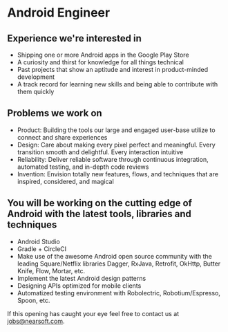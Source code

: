 <!--alex disable knife-->

# Android Engineer

## Experience we're interested in

* Shipping one or more Android apps in the Google Play Store
* A curiosity and thirst for knowledge for all things technical
* Past projects that show an aptitude and interest in product-minded development
* A track record for learning new skills and being able to contribute with them quickly

## Problems we work on

* Product: Building the tools our large and engaged user-base utilize to connect and share
experiences
* Design: Care about making every pixel perfect and meaningful. Every transition smooth and
delightful. Every interaction intuitive
* Reliability: Deliver reliable software through continuous integration, automated testing, and
in-depth code reviews
* Invention: Envision totally new features, flows, and techniques that are inspired, considered,
and magical

## You will be working on the cutting edge of Android with the latest tools, libraries and techniques

* Android Studio
* Gradle + CircleCI
* Make use of the awesome Android open source community with the leading Square/Netflix libraries
Dagger, RxJava, Retrofit, OkHttp, Butter Knife, Flow, Mortar, etc.
* Implement the latest Android design patterns
* Designing APIs optimized for mobile clients
* Automatized testing environment with Robolectric, Robotium/Espresso, Spoon, etc.

If this opening has caught your eye feel free to contact us at jobs@nearsoft.com.

